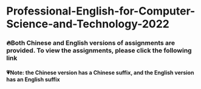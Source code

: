 # Professional-English-for-Computer-Science-and-Technology-2022

### :fire:Both Chinese and English versions of assignments are provided. To view the assignments, please click the following link 
#### :heartpulse:Note: the Chinese version has a Chinese suffix, and the English version has an English suffix
